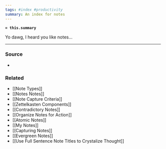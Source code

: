 ```yaml
---
tags: #index #productivity 
summary: An index for notes
---
```

**`= this.summary`**

Yo dawg, I heard you like notes...

---
### Source
- 

### Related
- [[Note Types]]
- [[Notes Notes]]
- [[Note Capture Criteria]]
- [[Zettelkasten Components]]
- [[Contradictory Notes]]
- [[Organize Notes for Action]]
- [[Atomic Notes]]
- [[My Notes]]
- [[Capturing Notes]]
- [[Evergreen Notes]]
- [[Use Full Sentence Note Titles to Crystalize Thought]]